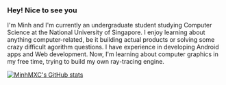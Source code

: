 ### Hey! Nice to see you

I'm Minh and I'm currently an undergraduate student studying Computer Science at the National University of Singapore. I enjoy learning about anything computer-related, be it building actual products or solving some crazy difficult agorithm questions. I have experience in developing Android apps and Web development. Now, I'm learning about computer graphics in my free time, trying to build my own ray-tracing engine.

[![MinhMXC's GitHub stats](https://github-readme-stats.vercel.app/api?username=MinhMXC)](https://github.com/anuraghazra/github-readme-stats)
